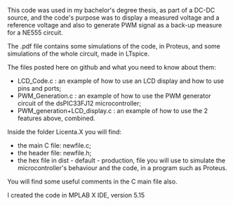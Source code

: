 This code was used in my bachelor's degree thesis, as part of a DC-DC source, and the code's purpose was to display a measured voltage and a reference voltage and also to generate PWM signal as a back-up measure for a NE555 circuit. 

The .pdf file contains some simulations of the code, in Proteus, and some simulations of the whole circuit, made in LTspice. 

The files posted here on github and what you need to know about them:
- LCD_Code.c : an example of how to use an LCD display and how to use pins and ports;
- PWM_Generation.c : an example of how to use the PWM generator circuit of the dsPIC33FJ12 microcontroller;
- PWM_generation+LCD_display.c : an example of how to use the 2 features above, combined. 

Inside the folder Licenta.X you will find:
- the main C file: newfile.c;
- the header file: newfile.h; 
- the hex file in dist - default - production, file you will use to simulate the microcontroller's behaviour and the code, in a program such as Proteus. 

You will find some useful comments in the C main file also. 

I created the code in MPLAB X IDE, version 5.15
